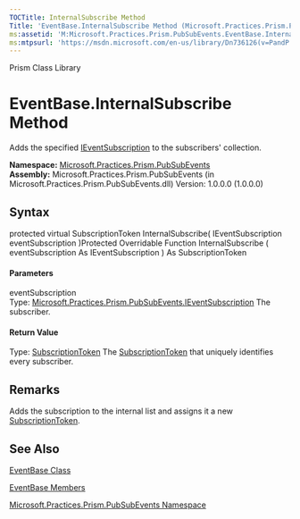 ```yaml
---
TOCTitle: InternalSubscribe Method
Title: 'EventBase.InternalSubscribe Method (Microsoft.Practices.Prism.PubSubEvents)'
ms:assetid: 'M:Microsoft.Practices.Prism.PubSubEvents.EventBase.InternalSubscribe(Microsoft.Practices.Prism.PubSubEvents.IEventSubscription)'
ms:mtpsurl: 'https://msdn.microsoft.com/en-us/library/Dn736126(v=PandP.50)'
---
```


Prism Class Library

EventBase.InternalSubscribe Method
======================================

Adds the specified [IEventSubscription](https://msdn.microsoft.com/t:microsoft.practices.prism.pubsubevents.ieventsubscription) to the subscribers' collection.

**Namespace:** [Microsoft.Practices.Prism.PubSubEvents](https://msdn.microsoft.com/n:microsoft.practices.prism.pubsubevents)
**Assembly:** Microsoft.Practices.Prism.PubSubEvents (in Microsoft.Practices.Prism.PubSubEvents.dll) Version: 1.0.0.0 (1.0.0.0)

## Syntax


<span id="syntaxToggle"></span>protected virtual SubscriptionToken InternalSubscribe( IEventSubscription eventSubscription )Protected Overridable Function InternalSubscribe ( eventSubscription As IEventSubscription ) As SubscriptionToken
#### Parameters

eventSubscription  
Type: [Microsoft.Practices.Prism.PubSubEvents.IEventSubscription](https://msdn.microsoft.com/t:microsoft.practices.prism.pubsubevents.ieventsubscription)
The subscriber.

#### Return Value

Type: [SubscriptionToken](https://msdn.microsoft.com/t:microsoft.practices.prism.pubsubevents.subscriptiontoken)
The [SubscriptionToken](https://msdn.microsoft.com/t:microsoft.practices.prism.pubsubevents.subscriptiontoken) that uniquely identifies every subscriber.

Remarks
-------

<span id="remarksToggle"></span> Adds the subscription to the internal list and assigns it a new [SubscriptionToken](https://msdn.microsoft.com/t:microsoft.practices.prism.pubsubevents.subscriptiontoken).

See Also
--------


[EventBase Class](https://msdn.microsoft.com/t:microsoft.practices.prism.pubsubevents.eventbase)

[EventBase Members](https://msdn.microsoft.com/allmembers.t:microsoft.practices.prism.pubsubevents.eventbase)

[Microsoft.Practices.Prism.PubSubEvents Namespace](https://msdn.microsoft.com/n:microsoft.practices.prism.pubsubevents)
